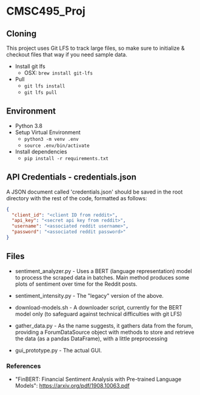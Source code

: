 # CMSC495_Proj


## Cloning
This project uses Git LFS to track large files, so make sure to initialize & checkout files that way if you need sample data.

- Install git lfs
  - OSX: `brew install git-lfs`
- Pull
  - `git lfs install`
  - `git lfs pull`

## Environment
- Python 3.8
- Setup Virtual Environment
    - `python3 -m venv .env`
    - `source .env/bin/activate`
- Install dependencies
    - `pip install -r requirements.txt`

## API Credentials - credentials.json

A JSON document called 'credentials.json' should be saved in the root directory with the rest of the code,
formatted as follows:
```json
{
  "client_id": "<client ID from reddit>",
  "api_key": "<secret api key from reddit>",
  "username": "<associated reddit username>",
  "password": "<associated reddit password>"
}
```
## Files 
* sentiment_analyzer.py - Uses a BERT (language representation) model to process the scraped data in batches.  Main method produces some plots of sentiment over time for the Reddit posts. 

* sentiment_intensity.py - The "legacy" version of the above.

* download-models.sh - A downloader script, currently for the BERT model only (to safeguard against technical difficulties with git LFS)

* gather_data.py - As the name suggests, it gathers data from the forum, providing a ForumDataSource object with methods to store and retrieve the data (as a pandas DataFrame), with a little preprocessing

* gui_prototype.py - The actual GUI.

### References

- "FinBERT: Financial Sentiment Analysis with Pre-trained Language Models": https://arxiv.org/pdf/1908.10063.pdf